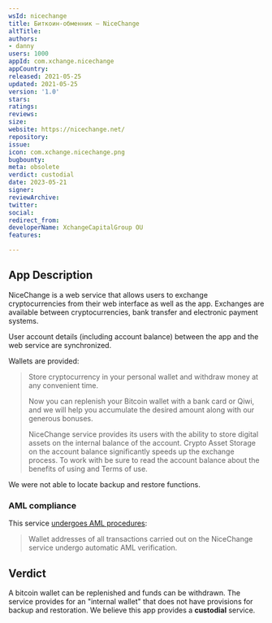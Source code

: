 ```yaml
---
wsId: nicechange
title: Биткоин-обменник – NiceChange
altTitle: 
authors:
- danny
users: 1000
appId: com.xchange.nicechange
appCountry: 
released: 2021-05-25
updated: 2021-05-25
version: '1.0'
stars: 
ratings: 
reviews: 
size: 
website: https://nicechange.net/
repository: 
issue: 
icon: com.xchange.nicechange.png
bugbounty: 
meta: obsolete
verdict: custodial
date: 2023-05-21
signer: 
reviewArchive: 
twitter: 
social: 
redirect_from: 
developerName: XchangeCapitalGroup OU
features: 

---
```


## App Description

NiceChange is a web service that allows users to exchange cryptocurrencies from their web interface as well as the app. Exchanges are available between cryptocurrencies, bank transfer and electronic payment systems. 

User account details (including account balance) between the app and the web service are synchronized. 

Wallets are provided:

> Store cryptocurrency in your personal wallet and withdraw money at any convenient time.
>
> Now you can replenish your Bitcoin wallet with a bank card or Qiwi, and we will help you accumulate the desired amount along with our generous bonuses.
>  
> NiceChange service provides its users with the ability to store digital assets on the internal balance of the account. Crypto Asset Storage on the account balance significantly speeds up the exchange process. To work with be sure to read the account balance about the benefits of using and Terms of use.

We were not able to locate backup and restore functions. 

### AML compliance

This service [undergoes AML procedures](https://nicechange.net/en/rules/):

> Wallet addresses of all transactions carried out on the NiceChange service undergo automatic AML verification.

## Verdict

A bitcoin wallet can be replenished and funds can be withdrawn. The service provides for an "internal wallet" that does not have provisions for backup and restoration. We believe this app provides a **custodial** service. 